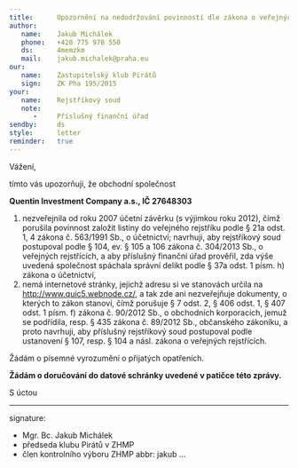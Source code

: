 ```yaml
---
title:      Upozornění na nedodržování povinností dle zákona o veřejných rejstřících
author:
   name:    Jakub Michálek
   phone:   +420 775 978 550
   ds:      4memzkm
   mail:    jakub.michalek@praha.eu
our:
   name:    Zastupitelský klub Pirátů
   sign:    ZK Pha 195/2015
your:
   name:    Rejstříkový soud
   note:
      -     Příslušný finanční úřad
sendby:     ds
style:      letter
reminder:   true
---
```


Vážení,

tímto vás upozorňuji, že obchodní společnost

**Quentin Investment Company a.s., IČ 27648303** 

1. nezveřejnila od roku 2007 účetní závěrku (s výjimkou roku 2012), čímž porušila povinnost založit
   listiny do veřejného rejstříku podle § 21a odst. 1, 4 zákona č. 563/1991 Sb., o účetnictví; 
   navrhuji, aby rejstříkový soud postupoval podle § 104, ev. § 105 a 106 zákona č. 304/2013 Sb.,
   o veřejných rejstřících, a aby příslušný finanční úřad prověřil, zda
   výše uvedená společnost spáchala správní delikt podle § 37a odst. 1 písm. h)
   zákona o účetnictví, 
2. nemá internetové stránky, jejichž adresu si ve stanovách určila
   na <http://www.quic5.webnode.cz/>, a tak zde ani nezveřejňuje dokumenty, 
   o kterých to zákon stanoví, čímž porušuje § 7 odst. 2, § 406 odst. 1, § 407 odst. 1 písm. f) zákona č. 90/2012 Sb., 
   o obchodních korporacích, jemuž se podřídila, resp. § 435 zákona č. 89/2012 Sb., občanského zákoníku, 
   a proto navrhuji, aby příslušný
   rejstříkový soud postupoval podle ustanovení § 107, resp. § 104 a násl. zákona 
   o veřejných rejstřících.
   
Žádám o písemné vyrozumění o přijatých opatřeních.

**Žádám o doručování do datové schránky uvedené v patičce této zprávy.**

S úctou

---
signature:
  - Mgr. Bc. Jakub Michálek
  - předseda klubu Pirátů v ZHMP
  - člen kontrolního výboru ZHMP
abbr:       jakub
...
